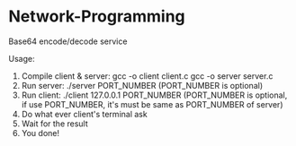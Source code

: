 # Network-Programming
Base64 encode/decode service

Usage:
1. Compile client & server:
    gcc -o client client.c
    gcc -o server server.c
2. Run server:
    ./server PORT_NUMBER
    (PORT_NUMBER is optional)
3. Run client:
    ./client 127.0.0.1 PORT_NUMBER
    (PORT_NUMBER is optional, if use PORT_NUMBER, it's must be same as PORT_NUMBER of server)
4. Do what ever client's terminal ask
5. Wait for the result
6. You done!
